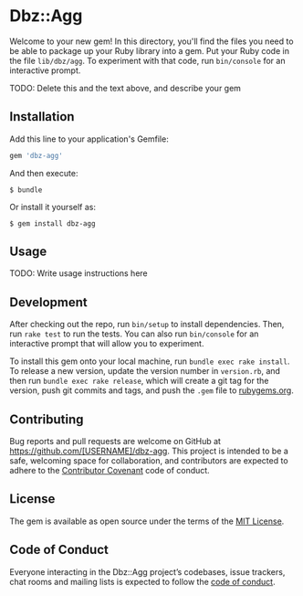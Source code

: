 # Dbz::Agg

Welcome to your new gem! In this directory, you'll find the files you need to be able to package up your Ruby library into a gem. Put your Ruby code in the file `lib/dbz/agg`. To experiment with that code, run `bin/console` for an interactive prompt.

TODO: Delete this and the text above, and describe your gem

## Installation

Add this line to your application's Gemfile:

```ruby
gem 'dbz-agg'
```

And then execute:

    $ bundle

Or install it yourself as:

    $ gem install dbz-agg

## Usage

TODO: Write usage instructions here

## Development

After checking out the repo, run `bin/setup` to install dependencies. Then, run `rake test` to run the tests. You can also run `bin/console` for an interactive prompt that will allow you to experiment.

To install this gem onto your local machine, run `bundle exec rake install`. To release a new version, update the version number in `version.rb`, and then run `bundle exec rake release`, which will create a git tag for the version, push git commits and tags, and push the `.gem` file to [rubygems.org](https://rubygems.org).

## Contributing

Bug reports and pull requests are welcome on GitHub at https://github.com/[USERNAME]/dbz-agg. This project is intended to be a safe, welcoming space for collaboration, and contributors are expected to adhere to the [Contributor Covenant](http://contributor-covenant.org) code of conduct.

## License

The gem is available as open source under the terms of the [MIT License](https://opensource.org/licenses/MIT).

## Code of Conduct

Everyone interacting in the Dbz::Agg project’s codebases, issue trackers, chat rooms and mailing lists is expected to follow the [code of conduct](https://github.com/[USERNAME]/dbz-agg/blob/master/CODE_OF_CONDUCT.md).
